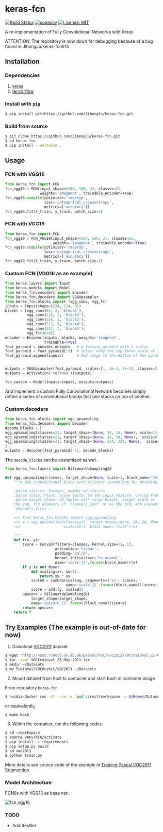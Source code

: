 # keras-fcn

[![Build Status](https://travis-ci.org/JihongJu/keras-fcn.svg?branch=master)](https://travis-ci.org/JihongJu/keras-fcn) [![codecov](https://codecov.io/gh/jihongju/keras-fcn/branch/master/graph/badge.svg)](https://codecov.io/gh/jihongju/keras-fcn)
[![License: MIT](https://img.shields.io/badge/License-MIT-yellow.svg)](https://opensource.org/licenses/MIT)

A re-implementation of Fully Convolutional Networks with Keras

ATTENTION: The repository is now down for debugging because of a bug found in JihongJu/keras-fcn#14

## Installation

### Dependencies


1. [keras](https://keras.io/#installation)
2. [tensorflow](https://www.tensorflow.org/install/)


### Install with `pip`

```bash
$ pip install git+https://github.com/JihongJu/keras-fcn.git
```


### Build from source

```bash
$ git clone https://github.com/JihongJu/keras-fcn.git
$ cd keras-fcn
$ pip install --editable .
```

## Usage

### FCN with VGG16

```python
from keras_fcn import FCN
fcn_vgg16 = FCN(input_shape=(500, 500, 3), classes=21,  
                weights='imagenet', trainable_encoder=True)
fcn_vgg16.compile(optimizer='rmsprop',
                  loss='categorical_crossentropy',
                  metrics=['accuracy'])
fcn_vgg16.fit(X_train, y_train, batch_size=1)
```

### FCN with VGG19

```python
from keras_fcn import FCN
fcn_vgg19 = FCN_VGG19(input_shape=(500, 500, 3), classes=21,  
                      weights='imagenet', trainable_encoder=True)
fcn_vgg19.compile(optimizer='rmsprop',
                  loss='categorical_crossentropy',
                  metrics=['accuracy'])
fcn_vgg19.fit(X_train, y_train, batch_size=1)
```

### Custom FCN (VGG16 as an example)

```python
from keras.layers import Input
from keras.models import Model
from keras_fcn.encoders import Encoder
from keras_fcn.decoders import VGGUpsampler
from keras_fcn.blocks import (vgg_conv, vgg_fc)
inputs = Input(shape=(224, 224, 3))
blocks = [vgg_conv(64, 2, 'block1'),
          vgg_conv(128, 2, 'block2'),
          vgg_conv(256, 3, 'block3'),
          vgg_conv(512, 3, 'block4'),
          vgg_conv(512, 3, 'block5'),
          vgg_fc(4096)]
encoder = Encoder(inputs, blocks, weights='imagenet',
                  trainable=True)
feat_pyramid = encoder.outputs   # A feature pyramid with 5 scales
feat_pyramid = feat_pyramid[:3]  # Select only the top three scale of the pyramid
feat_pyramid.append(inputs)      # Add image to the bottom of the pyramid


outputs = VGGUpsampler(feat_pyramid, scales=[1, 1e-2, 1e-4], classes=21)
outputs = Activation('softmax')(outputs)

fcn_custom = Model(inputs=inputs, outputs=outputs)
```

And implement a custom Fully Convolutional Network becomes simply define a series of convolutional blocks that one stacks on top of another.

### Custom decoders

```python
from keras_fcn.blocks import vgg_upsampling
from keras_fcn.decoders import Decoder
decode_blocks = [
vgg_upsampling(classes=21, target_shape=(None, 14, 14, None), scale=1),            
vgg_upsampling(classes=21, target_shape=(None, 28, 28, None),  scale=0.01),
vgg_upsampling(classes=21, target_shape=(None, 224, 224, None),  scale=0.0001)
]
outputs = Decoder(feat_pyramid[-1], decode_blocks)

```

The `decode_blocks` can be customized as well.

```python
from keras_fcn.layers import BilinearUpSampling2D

def vgg_upsampling(classes, target_shape=None, scale=1, block_name='featx'):
    """A VGG convolutional block with bilinear upsampling for decoding.

    :param classes: Integer, number of classes
    :param scale: Float, scale factor to the input feature, varing from 0 to 1
    :param target_shape: 4D Tuples with targe_height, target_width as
    the 2nd, 3rd elements if `channels_last` or as the 3rd, 4th elements if
    `channels_first`.

    >>> from keras_fcn.blocks import vgg_upsampling
    >>> x = vgg_upsampling(classes=21, target_shape=(None, 28, 28, None),
    >>>                    scale=1e-2, block_name='feat2')(x)

    """
    def f(x, y):
        score = Conv2D(filters=classes, kernel_size=(1, 1),
                       activation='linear',
                       padding='valid',
                       kernel_initializer='he_normal',
                       name='score_{}'.format(block_name))(x)
        if y is not None:
            def scaling(xx, ss=1):
                return xx * ss
            scaled = Lambda(scaling, arguments={'ss': scale},
                            name='scale_{}'.format(block_name))(score)
            score = add([y, scaled])
        upscore = BilinearUpSampling2D(
            target_shape=target_shape,
            name='upscore_{}'.format(block_name))(score)
        return upscore
    return f


```

## Try Examples (The example is out-of-date for now)

1. Download [VOC2011](http://host.robots.ox.ac.uk/pascal/VOC/voc2011/) dataset

```bash
$ wget "http://host.robots.ox.ac.uk/pascal/VOC/voc2011/VOCtrainval_25-May-2011.tar"
$ tar -xvzf VOCtrainval_25-May-2011.tar
$ mkdir ~/Datasets
$ mv TrainVal/VOCdevkit/VOC2011 ~/Datasets
```

2. Mount dataset from host to container and start bash in container image

From repository `keras-fcn`

```bash
$ nvidia-docker run -it --rm -v `pwd`:/root/workspace -v ${Home}/Datasets/:/root/workspace/data jihong/keras-gpu bash
```

or equivalently,
```bash
$ make bash
```

3. Within the container, run the following codes.

```bash
$ cd ~/workspace
$ source venv/bin/activate
$ pip install -r requirements
$ pip setup.py build
$ cd voc2011
$ python train.py
```

More details see source code of the example in [Training Pascal VOC2011 Segmention](https://github.com/JihongJu/keras-fcn/blob/master/voc2011/train.py)


### Model Architecture

FCN8s with VGG16 as base net:

![fcn_vgg16](fcn_vgg16.png)


### TODO

 - Add ResNet
